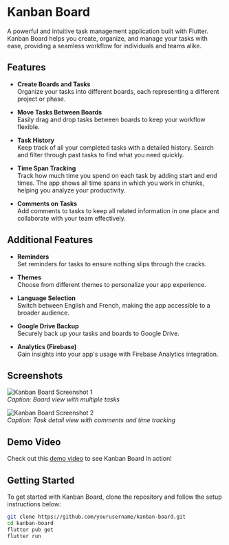 # Kanban Board

A powerful and intuitive task management application built with Flutter. Kanban Board helps you create, organize, and manage your tasks with ease, providing a seamless workflow for individuals and teams alike.

## Features

- **Create Boards and Tasks**  
  Organize your tasks into different boards, each representing a different project or phase.

- **Move Tasks Between Boards**  
  Easily drag and drop tasks between boards to keep your workflow flexible.

- **Task History**  
  Keep track of all your completed tasks with a detailed history. Search and filter through past tasks to find what you need quickly.

- **Time Span Tracking**  
  Track how much time you spend on each task by adding start and end times. The app shows all time spans in which you work in chunks, helping you analyze your productivity.

- **Comments on Tasks**  
  Add comments to tasks to keep all related information in one place and collaborate with your team effectively.

## Additional Features

- **Reminders**  
  Set reminders for tasks to ensure nothing slips through the cracks.

- **Themes**  
  Choose from different themes to personalize your app experience.

- **Language Selection**  
  Switch between English and French, making the app accessible to a broader audience.

- **Google Drive Backup**  
  Securely back up your tasks and boards to Google Drive.

- **Analytics (Firebase)**  
  Gain insights into your app's usage with Firebase Analytics integration.

## Screenshots

![Kanban Board Screenshot 1](#)  
*Caption: Board view with multiple tasks*

![Kanban Board Screenshot 2](#)  
*Caption: Task detail view with comments and time tracking*

## Demo Video

Check out this [demo video](#) to see Kanban Board in action!

## Getting Started

To get started with Kanban Board, clone the repository and follow the setup instructions below:

```bash
git clone https://github.com/yourusername/kanban-board.git
cd kanban-board
flutter pub get
flutter run
